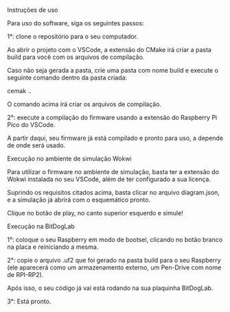 Instruções de uso

Para uso do software, siga os seguintes passos:

1°: clone o repositório para o seu computador.

Ao abrir o projeto com o VSCode, a extensão do CMake irá criar a pasta build para você com os arquivos de compilação.

Caso não seja gerada a pasta, crie uma pasta com nome build e execute o seguinte comando dentro da pasta criada:

cemak ..

O comando acima irá criar os arquivos de compilação.

2°: execute a compilação do firmware usando a extensão do Raspberry Pi Pico do VSCode.

A partir daqui, seu firmware já está compilado e pronto para uso, a depende de onde será usado.


Execução no ambiente de simulação Wokwi

Para utilizar o firmware no ambiente de simulação, basta ter a extensão do Wokwi instalada no seu VSCode, além de ter configurado a sua licença.

Suprindo os requisitos citados acima, basta clicar no arquivo diagram.json, e a simulação já abrirá com o esquemático pronto.

Clique no botão de play, no canto superior esquerdo e simule!

Execução na BitDogLab

1°: coloque o seu Raspberry em modo de bootsel, clicando no botão branco na placa e reiniciando a mesma.

2°: copie o arquivo .uf2 que foi gerado na pasta build para o seu Raspberry (ele aparecerá como um armazenamento externo, um Pen-Drive com nome de RPI-RP2).

Após isso, o seu código já vai está rodando na sua plaquinha BitDogLab.

3°: Está pronto.
